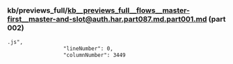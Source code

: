 ### kb/previews_full/kb__previews_full__flows__master-first__master-and-slot@auth.har.part087.md.part001.md (part 002)

```md
.js",
                  "lineNumber": 0,
                  "columnNumber": 3449
                
```

```
